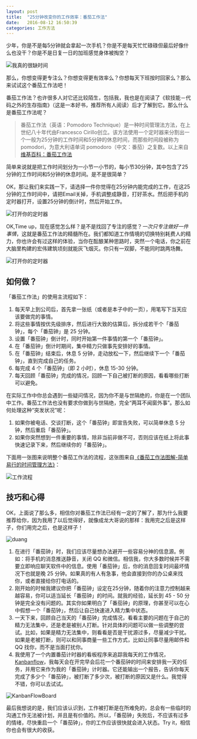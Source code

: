 ```yaml
---
layout: post
title:  "25分钟改变你的工作效率：番茄工作法"
date:   2016-08-12 16:50:39
categories: 工作方法
---
```


少年，你是不是每5分钟就会拿起一次手机？你是不是每天忙忙碌碌但最后好像什么也没干？你是不是日复一日的加班感觉身体被掏空？

![我真的很缺时间](/img/intro-pomodoro-technique/time-lack.png)

那么，你想变得更专注么？你想变得更有效率么？你想每天下班按时回家么？那么来试试这个番茄工作法吧！

<!--more-->

番茄工作法？也许很多人对它还比较陌生，包括我，我也是在阅读了《软技能－代码之外的生存指南》（这是一本好书，推荐所有人阅读）后才了解到它。那么什么是番茄工作法呢？

>番茄工作法（英语：Pomodoro Technique）是一种时间管理法方法，在上世纪八十年代由Francesco Cirillo创立。该方法使用一个定时器来分割出一个一般为25分钟的工作时间和5分钟的休息时间，而那些时间段被称为pomodori，为意大利语单词 pomodoro（中文：番茄）之复数。以上来自[维基百科：番茄工作法](https://zh.wikipedia.org/wiki/%E7%95%AA%E8%8C%84%E5%B7%A5%E4%BD%9C%E6%B3%95)

简单来说就是把工作时间划分为一小节一小节的，每小节30分钟，其中包含了25分钟的工作时间和5分钟的休息时间。是不是很简单？

OK，那让我们来实践一下，请选择一件你觉得在25分钟内能完成的工作，在这25分钟的工作时间中，请把Email关掉，手机调整成静音，打好茶水。然后把手机的定时器打开，设置25分钟的倒计时，然后开始工作。

![打开你的定时器](/img/intro-pomodoro-technique/25mins-get-it-done.png)

OK,Time up，现在感觉怎么样？是不是找回了专注的感觉？*一次只专注做好一件事情*，这就是番茄工作法的精髓所在。我们都知道工作情境的切换特别耗费人的精力，你也许会有过这样的体验，当你在酝酿某种思路时，突然一个电话，你之前在大脑里构建的宏伟建筑顷刻就能灰飞烟灭。你只有一双脚，不能同时跳两场舞。

![打开你的定时器](/img/intro-pomodoro-technique/two-dance.gif)

## 如何做？
「番茄工作法」的使用主流程如下：

1. 每天早上到公司后，首先拿一张纸（或者是本子中的一页），用笔写下当天应该要做完的事情。
2. 将这些事情按优先级排序，然后进行大致的估算后，拆分成若干个「番茄钟」，每个「番茄钟」是 25 分钟。
3. 设置「番茄钟」倒计时，同时开始第一件事情的第一个「番茄钟」。
4. 在「番茄钟」倒计时期间，集中精力只做事先安排好的事情。
5. 在「番茄钟」结束后，休息 5 分钟，走动放松一下，然后继续下一个「番茄钟」，直到完成自己的任务。
6. 每完成 4 个「番茄钟」（即 2 小时），休息 15-30 分钟。
7. 每天回顾「番茄钟」完成的情况，回顾一下自己被打断的原因，看看哪些打断可以避免。

在实际工作中你总会遇到一些疑问情况，因为你不是与世隔绝的，你是在一个团队中工作。番茄工作法也没有要求你做到与世隔绝，完全“两耳不闻窗外事”。那么如何处理这种“突发状况”呢：

1. 如果你被电话、交谈打断，这个「番茄钟」即宣告失败，可以简单休息 5 分钟，然后重启「番茄钟」。
2. 如果你突然想到一件重要的事情，除非当前非做不可，否则应该在纸上将此事快速记录下来，然后继续你的「番茄钟」。

下面用一张图来说明整个番茄工作法的流程，这张图来自[《番茄工作法图解-简单易行的时间管理方法》](https://www.amazon.cn/%E7%95%AA%E8%8C%84%E5%B7%A5%E4%BD%9C%E6%B3%95%E5%9B%BE%E8%A7%A3-%E7%AE%80%E5%8D%95%E6%98%93%E8%A1%8C%E7%9A%84%E6%97%B6%E9%97%B4%E7%AE%A1%E7%90%86%E6%96%B9%E6%B3%95-%E8%AF%BA%E7%89%B9%E4%BC%AF%E6%A0%BC/dp/B004O9F71K)：

![工作流程](/img/intro-pomodoro-technique/overview.png)

## 技巧和心得
OK，上面说了那么多，相信你对番茄工作法已经有一定的了解了，那为什么我要推荐给你，因为我用了以后觉得好，就像成龙大哥说的那样：我用完之后是这样子，你们用完之后，也是这样子！

![duang](/img/intro-pomodoro-technique/duang.png)

1. 在进行「番茄钟」时，我们应该尽量想办法避开一些容易分神的信息源。例如：将手机的消息推送静音，关闭 QQ 和微信。相信我，你大多数时候并不需要立即响应聊天软件中的信息。使用「番茄钟」后，你的消息回复时间最坏情况下也就是晚 25 分钟。如果真的有人有急事，他会直接到你的办公桌来找你，或者直接给你打电话的。
2. 刚开始的时候我建议你把「番茄钟」设定在25分钟，随着你的注意力控制越来越容易，你可以适当延长「番茄钟」的时间。就我的经验，延长到 45 - 50 分钟是完全没有问题的。其实你如果明白了「番茄钟」的原理，你甚至可以在心中假想一个「番茄钟」，然后让自己快速进入精力集中状态。
3. 一天下来，回顾自己当天的「番茄钟」完成情况，看看主要的问题在于自己的精力无法集中，还是老是被别人打断。针对具体的问题可以做一些调整的尝试。比如，如果是精力无法集中，则看看是否是干扰源过多，尽量减少干扰。如果是老被打断，则可以和同事商量一些工作方式，比如让同事尽量用邮件和 QQ 找你，而不是当面打扰你。
4. 我使用了一个内置番茄计时器的看板程序来追踪我每天的工作情况，[Kanbanflow](https://kanbanflow.com)，我每天会在开完早会后花一个番茄钟的时间来安排我一天的任务，并用它来作为我的「番茄钟」计时器。它还能输出一个报告，告诉你每天完成了多少个「番茄钟」，被打断了多少次，被打断的原因又是什么。我觉得不错，你可以去试试。

![KanbanFlowBoard](/img/intro-pomodoro-technique/KanbanFlowBoard.png)

最后我想说的是，我们应该认识到，工作被打断是在所难免的，总会有一些临时的沟通工作无法被计划，并且是有价值的。所以，「番茄钟」失败后，不应该有过多的情绪，尽快重启一个「番茄钟」，你的工作应该很快就会进入状态。Try it，相信你也会有很大的收获。
